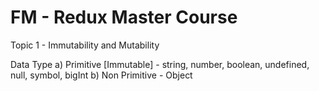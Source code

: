 # FM - Redux Master Course

Topic 1 - Immutability and Mutability

Data Type 
a) Primitive [Immutable] - string, number, boolean, undefined, null, symbol, bigInt
b) Non Primitive  - Object